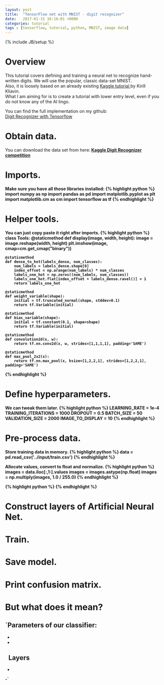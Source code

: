 ```yaml
---
layout: post
title:  "TensorFlow net with MNIST - digit recognizer"
date:   2017-01-31 16:16:01 +0000
categories: tutorial
tags : [tensorflow, tutorial, python, MNIST, image data]
---
```

{% include JB/setup %}

# Overview
This tutorial covers defining and training a neural net to recognize hand-written digits. We will use the popular, classic data-set MNIST.<br>
Also, it is loosely based on an already existing <a href="https://www.kaggle.com/kakauandme/digit-recognizer/tensorflow-deep-nn">Kaggle tutorial </a> by Kirill Kliavin.<br>
What I am aiming for is to create a tutorial with lower entry level, even if you do not know any of the AI lingo.<br>

You can find the full implementation on my github:<br>
<a href="https://github.com/Adamage/neural-nets-tutorials/tree/master/tensorflow/images/digit_recognizer_mnist">Digit Recognizer with Tensorflow </a> <br>

# Obtain data.
You can download the data set from here:<b>
<a href="https://www.kaggle.com/c/digit-recognizer/data">Kaggle Digit Recognizer competition</a>

# Imports.
Make sure you have all those libraries installed:
{% highlight python %}
import numpy as np
import pandas as pd
import matplotlib.pyplot as plt
import matplotlib.cm as cm
import tensorflow as tf
{% endhighlight %}

# Helper tools.
You can just copy paste it right after imports.
{% highlight python %}
class Tools:
    @staticmethod
    def display(image, width, height):
        image = image.reshape(width, height)
        plt.imshow(image, cmap=cm.get_cmap("binary"))

    @staticmethod
    def dense_to_hot(labels_dense, num_classes):
        num_labels = labels_dense.shape[0]
        index_offset = np.arange(num_labels) * num_classes
        labels_one_hot = np.zeros((num_labels, num_classes))
        labels_one_hot.flat[index_offset + labels_dense.ravel()] = 1
        return labels_one_hot

    @staticmethod
    def weight_variable(shape):
        initial = tf.truncated_normal(shape, stddev=0.1)
        return tf.Variable(initial)

    @staticmethod
    def bias_variable(shape):
        initial = tf.constant(0.1, shape=shape)
        return tf.Variable(initial)

    @staticmethod
    def convolution2d(x, w):
        return tf.nn.conv2d(x, w, strides=[1,1,1,1], padding='SAME')

    @staticmethod
    def max_pool_2x2(x):
        return tf.nn.max_pool(x, ksize=[1,2,2,1], strides=[1,2,2,1], padding='SAME')
{% endhighlight %}

# Define hyperparameters.
We can tweak them later.
{% highlight python %}
LEARNING_RATE = 1e-4
TRAINING_ITERATIONS = 1000
DROPOUT = 0.5
BATCH_SIZE = 50
VALIDATION_SIZE = 2000
IMAGE_TO_DISPLAY = 10
{% endhighlight %}

# Pre-process data.
Store training data in memory.
{% highlight python %}
data = pd.read_csv('../input/train.csv')
{% endhighlight %}

Allocate values, convert to float and normalize.
{% highlight python %}
images = data.iloc[:,1:].values
images = images.astype(np.float)
images = np.multiply(images, 1.0 / 255.0)
{% endhighlight %}

{% highlight python %}
{% endhighlight %}
# Construct layers of Artificial Neural Net.

# Train.

# Save model.

# Print confusion matrix.

# But what does it mean?
`Parameters of our classifier:
-
-
-
`
`Layers
-
-
-`
